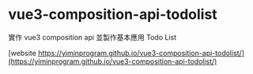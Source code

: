 # vue3-composition-api-todolist

實作 vue3 composition api 並製作基本應用 Todo List

[website https://yiminprogram.github.io/vue3-composition-api-todolist/](https://yiminprogram.github.io/vue3-composition-api-todolist/)
